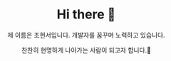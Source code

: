 <h1 align="center">Hi there 👋</h1>

<p align="center">제 이름은 조현서입니다. 개발자를 꿈꾸며 노력하고 있습니다.</p>
<p align="center">찬찬히 현명하게 나아가는 사람이 되고자 합니다.🐾</p>

